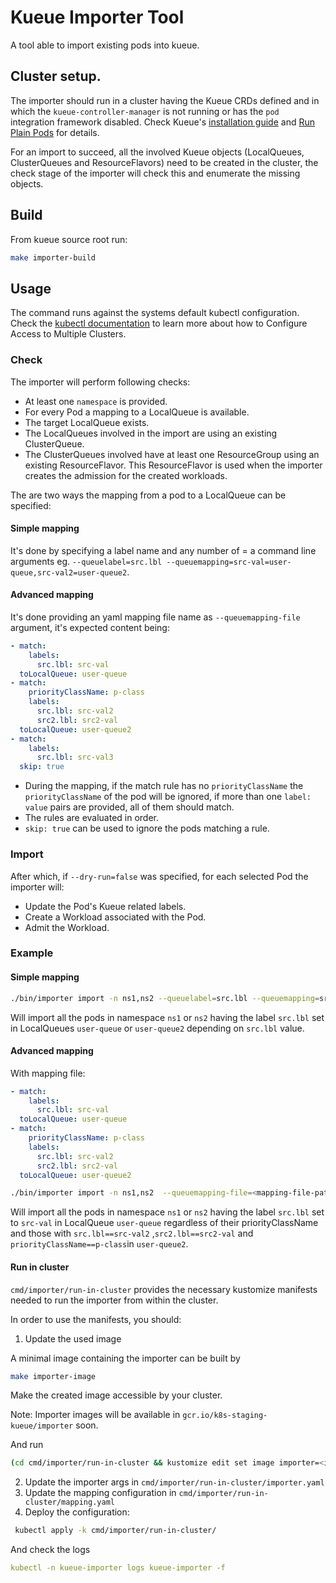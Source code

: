 # Kueue Importer Tool

A tool able to import existing pods into kueue.

## Cluster setup.

The importer should run in a cluster having the Kueue CRDs defined and in which the `kueue-controller-manager` is not running or has the `pod` integration framework disabled. Check Kueue's [installation guide](https://kueue.sigs.k8s.io/docs/installation/) and [Run Plain Pods](https://kueue.sigs.k8s.io/docs/tasks/run_plain_pods/#before-you-begin) for details.

For an import to succeed, all the involved Kueue objects (LocalQueues, ClusterQueues and ResourceFlavors) need to be created in the cluster, the check stage of the importer will check this and enumerate the missing objects.

## Build

From kueue source root run:
 ```bash
make importer-build

 ```

## Usage

The command runs against the systems default kubectl configuration. Check the [kubectl documentation](https://kubernetes.io/docs/tasks/access-application-cluster/configure-access-multiple-clusters/) to learn more about how to Configure Access to Multiple Clusters.

### Check
The importer will perform following checks:

- At least one `namespace` is provided.
- For every Pod a  mapping to a LocalQueue is available.
- The target LocalQueue exists.
- The LocalQueues involved in the import are using an existing ClusterQueue.
- The ClusterQueues involved have at least one ResourceGroup using an existing ResourceFlavor. This ResourceFlavor is used when the importer creates the admission for the created workloads.

The are two ways the mapping from a pod to a LocalQueue can be specified:

#### Simple mapping

It's done by specifying a label name and any number of <label-value>=<localQueue-name> a command line arguments eg.  `--queuelabel=src.lbl --queuemapping=src-val=user-queue,src-val2=user-queue2`.

#### Advanced mapping

It's done providing an yaml mapping file name as `--queuemapping-file` argument, it's expected content being:

```yaml
- match:
    labels:
      src.lbl: src-val
  toLocalQueue: user-queue
- match:
    priorityClassName: p-class
    labels:
      src.lbl: src-val2
      src2.lbl: src2-val
  toLocalQueue: user-queue2
- match:
    labels:
      src.lbl: src-val3
  skip: true
```

- During the mapping, if the match rule has no `priorityClassName` the `priorityClassName` of the pod will be ignored, if more than one `label: value` pairs are provided, all of them should match.
- The rules are evaluated in order.
- `skip: true` can be used to ignore the pods matching a rule.

### Import
After which, if `--dry-run=false` was specified, for each selected Pod the importer will:

- Update the Pod's Kueue related labels.
- Create a Workload associated with the Pod.
- Admit the Workload.

### Example

#### Simple mapping

```bash
./bin/importer import -n ns1,ns2 --queuelabel=src.lbl --queuemapping=src-val=user-queue,src-val2=user-queue2 --dry-run=false
```
 Will import all the pods in namespace `ns1` or `ns2` having the label `src.lbl` set in LocalQueues `user-queue` or `user-queue2` depending on `src.lbl` value.

 #### Advanced mapping
 With mapping file:
```yaml
- match:
    labels:
      src.lbl: src-val
  toLocalQueue: user-queue
- match:
    priorityClassName: p-class
    labels:
      src.lbl: src-val2
      src2.lbl: src2-val
  toLocalQueue: user-queue2
```

```bash
./bin/importer import -n ns1,ns2  --queuemapping-file=<mapping-file-path> --dry-run=false
```

 Will import all the pods in namespace `ns1` or `ns2` having the label `src.lbl` set to `src-val` in LocalQueue `user-queue` regardless of their priorityClassName and those with `src.lbl==src-val2` ,`src2.lbl==src2-val` and `priorityClassName==p-class`in `user-queue2`.


#### Run in cluster

`cmd/importer/run-in-cluster` provides the necessary kustomize manifests needed to run the importer from within the cluster.

In order to use the manifests, you should:

1. Update the used image

A minimal image containing the importer can be built by

```bash
make importer-image
```

Make the created image accessible by your cluster.

Note: Importer images will be available in `gcr.io/k8s-staging-kueue/importer` soon.

And run
```bash
(cd cmd/importer/run-in-cluster && kustomize edit set image importer=<image:tag>)
```

2. Update the importer args in `cmd/importer/run-in-cluster/importer.yaml`
3. Update the mapping configuration in `cmd/importer/run-in-cluster/mapping.yaml`
4. Deploy the configuration:

```bash
 kubectl apply -k cmd/importer/run-in-cluster/
```

And check the logs

```yaml
kubectl -n kueue-importer logs kueue-importer -f
```
